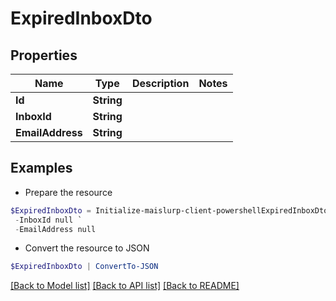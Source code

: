 # ExpiredInboxDto
## Properties

Name | Type | Description | Notes
------------ | ------------- | ------------- | -------------
**Id** | **String** |  | 
**InboxId** | **String** |  | 
**EmailAddress** | **String** |  | 

## Examples

- Prepare the resource
```powershell
$ExpiredInboxDto = Initialize-maislurp-client-powershellExpiredInboxDto  -Id null `
 -InboxId null `
 -EmailAddress null
```

- Convert the resource to JSON
```powershell
$ExpiredInboxDto | ConvertTo-JSON
```

[[Back to Model list]](../README#documentation-for-models) [[Back to API list]](../README#documentation-for-api-endpoints) [[Back to README]](../README)

